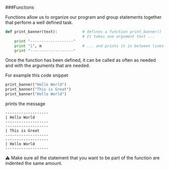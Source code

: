 ###Functions

Functions allow us to organize our program and group statements together that perform
a well defined task.

```python
def print_banner(text):           # defines a function print_banner()
                                  # It takes one argument text ...
    print "-------------------"
    print "|", m                  # ... and prints it in between lines of "-------"
    print "-------------------"

```

Once the function has been defined, it can be called as often as needed and with 
the arguments that are needed.

For example this code snippet 
```python
print_banner("Hello World")
print_banner("This is Great")
print_banner("Hello World")
```
prints the message
```
-------------------
| Hello World
-------------------
-------------------
| This is Great
-------------------
-------------------
| Hello World
-------------------
```

:warning: Make sure all the statement that you want to be part of the 
          function are indented the same amount.


